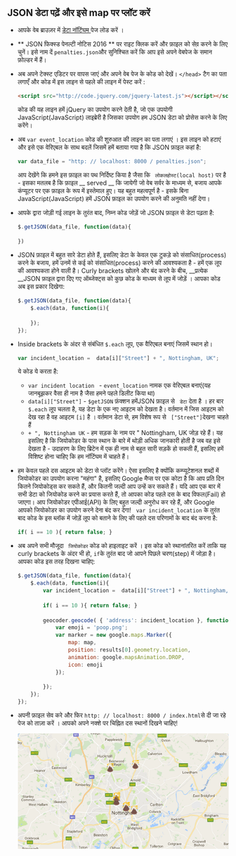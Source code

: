 ## JSON डेटा पढ़ें और इसे map पर प्लॉट करें

- आपके वेब ब्राउज़र में [ डेटा नॉटिंघम ](http://www.opendatanottingham.org.uk/dataset.aspx?id=124) पेज लोड करें ।

- ** JSON फिक्स्ड पेनल्टी नोटिस 2016 ** पर राइट क्लिक करें और फ़ाइल को सेव़ करने के लिए चुनें। इसे नाम दें `penalties.json`और सुनिश्चित करें कि आप इसे अपने वेबपेज के समान फ़ोल्डर में हैं।

- अब अपने टेक्स्ट एडिटर पर वापस जाएं और अपने वेब पेज के कोड को देखें। `</head>` टैग का पता लगाएँ और कोड में इस लाइन से पहले की लाइन में पेस्ट करें :

    ```html
    <script src="http://code.jquery.com/jquery-latest.js"></script></script><script src="http://code.jquery.com/jquery-latest.js">
    ```

    कोड की यह लाइन हमें jQuery का उपयोग करने देती है, जो एक उपयोगी JavaScript(JavaScript) लाइब्रेरी है जिसका उपयोग हम JSON डेटा को प्रोसेस करने के लिए करेंगे।

- अब ` var event_location ` कोड की शुरुआत की लाइन का पता लगाएं । इस लाइन को हटाएं और इसे एक वेरिएबल के साथ बदलें जिसमें हमें बताया गया है कि JSON फ़ाइल कहां है:

    ```JavaScript
    var data_file = "http: // localhost: 8000 / penalties.json";
    ```

    आप देखेंगे कि हमने इस फ़ाइल का पथ निर्दिष्ट किया है जैसा कि ` लोकलहोस्ट(local host)` पर है - इसका मतलब है कि फ़ाइल __ served __ कि जायेगी जो वेब सर्वर के माध्यम से, बजाय आपके कंप्यूटर पर एक फ़ाइल के रूप में इस्तेमाल हुए। यह बहुत महत्वपूर्ण है - इसके बिना JavaScript(JavaScript) हमें JSON फ़ाइल का उपयोग करने की अनुमति नहीं देगा।

- आपके द्वारा जोड़ी गई लाइन के तुरंत बाद, निम्न कोड जोड़ें जो JSON फ़ाइल से डेटा पढ़ता है:

    ```JavaScript
    $.getJSON(data_file, function(data){

    })
    ```

- JSON फ़ाइल में बहुत सारे डेटा होते हैं, इसलिए डेटा के केवल एक टुकड़े को संसाधित(process) करने के बजाय, हमें उनमें से कई को संसाधित(process) करने की आवश्यकता है - हमें एक लूप की आवश्यकता होने वाली है। Curly brackets खोलने और बंद करने के बीच, __प्रत्येक __JSON फ़ाइल द्वारा दिए गए ऑब्जेक्ट्स को कुछ कोड के माध्यम से लूप में जोड़ें । आपका कोड अब इस प्रकार दिखेगा:

    ```JavaScript
    $.getJSON(data_file, function(data){
        $.each(data, function(i){

        });
    });
    ```

- Inside brackets के अंदर से संबंधित ` $.each ` लूप, एक वैरिएबल बनाएं जिसमें स्थान हो।

    ```JavaScript
    var incident_location =  data[i]["Street"] + ", Nottingham, UK";
    ```

    ये कोड ये करता है:
    - `var incident location ` - ` event_location ` नामक एक वेरिएबल बनाएं(यह जानबूझकर वैसा ही नाम है जैसा हमने पहले डिलीट किया था)
    - `data[i]["Street"]` - `$getJSON` फ़ंक्शन हमेंJSON फ़ाइल से ` डेटा` देता है । हर बार ` $.each` लूप चलता है, यह डेटा के एक नए आइटम को देखता है। वर्तमान में जिस आइटम को देख रहा है वह आइटम `[i]` है । वर्तमान डेटा से, हम विशेष रूप से ` ["Street"]`देखना चाहते हैं
    - ` + ", Nottingham UK ` - हम सड़क के नाम पर " Nottingham, UK जोड़ रहे हैं। यह इसलिए है कि जियोकोडर के पास स्थान के बारे में थोड़ी अधिक जानकारी होती है जब वह इसे देखता है - उदाहरण के लिए ब्रिटेन में एक ही नाम से बहुत सारी सड़कें हो सकती हैं, इसलिए हमें विशिष्ट होना चाहिए कि हम नॉटिंघम में चाहते हैं।

- हम केवल पहले दस आइटम को डेटा से प्लॉट करेंगे। ऐसा इसलिए है क्योंकि कम्प्यूटेशनल शब्दों में जियोकोडर का उपयोग करना "महंगा" है, इसलिए Google मैप्स पर एक कोटा है कि आप प्रति दिन कितने जियोकोड्स कर सकते हैं, और कितनी जल्दी आप उन्हें कर सकते हैं। यदि आप एक बार में सभी डेटा को जियोकोड करने का प्रयास करते हैं, तो आपका कोड पहले दस के बाद विफल(Fail) हो जाएगा। आप जियोकोडर एपीआई(API) के लिए बहुत जल्दी अनुरोध कर रहे हैं, और Google आपको जियोकोडर का उपयोग करने देना बंद कर देगा! ` var incident_location` के तुरंत बाद कोड के इस ब्लॉक में जोड़ें लूप को बताने के लिए की पहले दस परिणामों के बाद बंद करना है:

    ```JavaScript
    if( i == 10 ){ return false; }
    ```

- अब अपने सभी मौजूदा ` जियोकोडर` कोड को हाइलाइट करें । इस कोड को स्थानांतरित करें ताकि यह curly brackets के अंदर भी हो, `if`के तुरंत बाद जो आपने पिछले चरण(step) में जोड़ा है। आपका कोड इस तरह दिखना चाहिए:

    ```JavaScript
    $.getJSON(data_file, function(data){
        $.each(data, function(i){
            var incident_location =  data[i]["Street"] + ", Nottingham, UK";

            if( i == 10 ){ return false; }

            geocoder.geocode( { 'address': incident_location }, function(results) {
                var emoji = 'poop.png';
                var marker = new google.maps.Marker({
                    map: map,
                    position: results[0].geometry.location,
                    animation: google.mapsAnimation.DROP,
                    icon: emoji
                });

            });
        });
    });
    ```

- अपनी फ़ाइल सेव करे और फिर ` http: // localhost: 8000 / index.html `से दी जा रहे पेज को ताज़ा करें । आपको अपने नक्शे पर चिह्नित दस स्थानों दिखने चाहिए!

    ![नक्शे के साथ page Served करे](images/multiple-locations.png)

